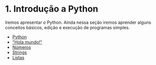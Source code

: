 # 1. Introdução a  Python
Iremos apresentar o Python. 
Ainda nessa seção iremos aprender alguns conceitos básicos, edição e execução de programas simples. 

* [Python](01_Python.md)
* ["Hola mundo!"](02_Hello_world.md)
* [Números](03_Numeros.md)
* [Strings](04_Strings.md)
* [Listas](05_Listas.md)
